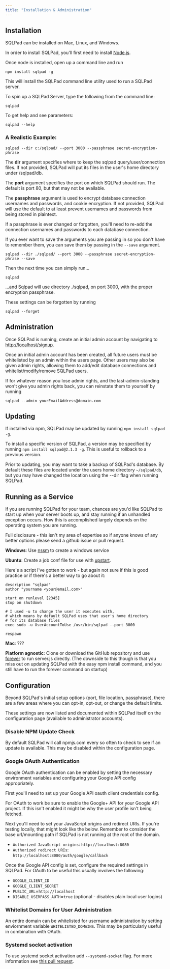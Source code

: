 ```yaml
---
title: "Installation & Administration"
---
```


## Installation

SQLPad can be installed on Mac, Linux, and Windows.

In order to install SQLPad, you'll first need to install [Node.js](https://nodejs.org/). 

Once node is installed, open up a command line and run

`npm install sqlpad -g`

This will install the SQLPad command line utility used to run a SQLPad server. 

To spin up a SQLPad Server, type the following from the command line:

`sqlpad`

To get help and see parameters:

`sqlpad --help`


### A Realistic Example:  

`sqlpad --dir c:/sqlpad/ --port 3000 --passphrase secret-encryption-phrase`

The **dir** argument specifies where to keep the sqlpad query/user/connection files. If not provided, SQLPad will put its files in the user's home directory under /sqlpad/db.

The **port** argument specifies the port on which SQLPad should run. The default is port 80, but that may not be available.

The **passphrase** argument is used to encrypt database connection usernames and passwords, and cookie encryption. If not provided, SQLPad will use the default to at least prevent usernames and passwords from being stored in plaintext. 

If a passphrase is ever changed or forgotten, you'll need to re-add the connection usernames and passwords to each database connection. 

If you ever want to save the arguments you are passing in so you don't have to remember them, you can save them by passing in the ```--save``` argument.

`sqlpad --dir ./sqlpad/ --port 3000 --passphrase secret-encryption-phrase --save`

Then the next time you can simply run...

`sqlpad` 

...and Sqlpad will use directory ./sqlpad, on port 3000, with the proper encryption passphrase.

These settings can be forgotten by running 

`sqlpad --forget`



## Administration

Once SQLPad is running, create an initial admin account by navigating to [http://localhost/signup](http://localhost/signup). 

Once an initial admin account has been created, all future users must be whitelisted by an admin within the users page. Other users may also be given admin rights, allowing them to add/edit database connections and whitelist/modify/remove SQLPad users.

If for whatever reason you lose admin rights, and the last-admin-standing won't give you admin rights back, you can reinstate them to yourself by running

`sqlpad --admin yourEmailAddress@domain.com`


## Updating

If installed via npm, SQLPad may be updated by running ```npm install sqlpad -g```. 

To install a specific version of SQLPad, a version may be specified by running ```npm install sqlpad@2.1.3 -g```. This is useful to rollback to a previous version.

Prior to updating, you may want to take a backup of SQLPad's database. By default these files are located under the users home directory `~/sqlpad/db`, but you may have changed the location using the --dir flag when running SQLPad. 


## Running as a Service

If you are running SQLPad for your team, chances are you'd like SQLPad to start up when your server boots up, and stay running if an unhandled exception occurs. How this is accomplished largely depends on the operating system you are running. 

Full disclosure - this isn't my area of expertise so if anyone knows of any better options please send a github issue or pull request.

**Windows**: Use [nssm](http://nssm.cc/) to create a windows service

**Ubuntu**: Create a job conf file for use with [upstart](http://upstart.ubuntu.com/getting-started.html). 

Here's a script I've gotten to work - but again not sure if this is good practice or if there's a better way to go about it:

```
description "sqlpad"
author "yourname <your@email.com>"

start on runlevel [2345]
stop on shutdown

# I used -u to change the user it executes with, 
# which means by default SQLPad uses that user's home directory 
# for its database files
exec sudo -u UserAccountToUse /usr/bin/sqlpad --port 3000

respawn
```

**Mac**: ??? 

**Platform agnostic**: Clone or download the GitHub repository and use [forever](https://github.com/foreverjs/forever) to run server.js directly. (The downside to this though is that you miss out on updating SQLPad with the easy npm install command, and you still have to run the forever command on startup)



## Configuration

Beyond SQLPad's initial setup options (port, file location, passphrase), there are a few areas where you can opt-in, opt-out, or change the default limits.

These settings are now listed and documented within SQLPad itself on the configuration page (available to administrator accounts).


### Disable NPM Update Check

By default SQLPad will call npmjs.com every so often to check to see if an update is available. 
This may be disabled within the configuration page.


### Google OAuth Authentication

Google OAuth authentication can be enabled by setting the necessary environment variables and configuring your Google API config appropriately.

First you'll need to set up your Google API oauth client credentials config. 

For OAuth to work be sure to enable the Google+ API for your Google API project. If this isn't enabled it might be why the user profile isn't being fetched.

Next you'll need to set your JavaScript origins and redirect URIs. If you're testing locally, that might look like the below. Remember to consider the base url/mounting path if SQLPad is not running at the root of the domain.

- `Authorized JavaScript origins`: `http://localhost:8080`
- `Authorized redirect URIs`: `http://localhost:8080/auth/google/callback`

Once the Google API config is set, configure the required settings in SQLPad.
For OAuth to be useful this usually involves the following:

- `GOOGLE_CLIENT_ID`
- `GOOGLE_CLIENT_SECRET`
- `PUBLIC_URL`=`http://localhost`
- `DISABLE_USERPASS_AUTH`=`true` (optional - disables plain local user logins)


### Whitelist Domains for User Administration

An entire domain can be whitelisted for username administration by setting enviornment variable ```WHITELISTED_DOMAINS```. This may be particularly useful in combination with OAuth. 


### Systemd socket activation

To use systemd socket activation add ```--systemd-socket``` flag. For more information see [this pull request](https://github.com/rickbergfalk/sqlpad/pull/185).
